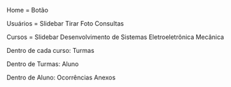Home = Botão

Usuários = Slidebar
Tirar Foto
Consultas

Cursos = Slidebar
Desenvolvimento de Sistemas
Eletroeletrônica
Mecânica

Dentro de cada curso:
Turmas

Dentro de Turmas:
Aluno

Dentro de Aluno:
Ocorrências
Anexos
